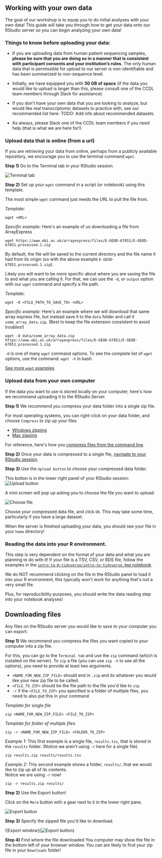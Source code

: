 ## Working with your own data

The goal of our workshop is to equip you to do initial analyses with your own data!
This guide will take you through how to get your data onto our RStudio server so you can begin analyzing your own data!

### Things to know before uploading your data:
- If you are uploading data from human patient sequencing samples, **please be sure that you are doing so in a manner that is consistent with participant consents and your institution’s rules**. The only human data that is permissible for upload to our server is non-identifiable and has been summarized to non-sequence level.

- Initially, we have equipped you with **50 GB of space** (if the data you would like to upload is larger than this, please consult one of the CCDL team members through Slack for assistance).

- If you don't have your own data that you are looking to analyze, but would like real transcriptomic datasets to practice with, see our recommended list here:
TODO: Add info about recommended datasets.

- As always, please Slack one of the CCDL team members if you need help (that is what we are here for!).

### Upload data that is online (from a url)

If you are retrieving your data from online, perhaps from a publicly available repository, we encourage you to use the terminal command `wget`.

**Step 1)** Go to the Terminal tab in your RStudio session.

![Terminal tab](screenshots/rstudio-session.png)

**Step 2)** Set up your `wget` command in a script (or notebook) using this template.

The most simple `wget` command just needs the URL to pull the file from.

*Template:*
```
wget <URL>
```

*Specific example:* Here's an example of us downloading a file from ArrayExpress
```
wget https://www.ebi.ac.uk/arrayexpress/files/E-GEOD-67851/E-GEOD-67851.processed.1.zip
```

By default, the file will be saved to the current directory and the file name it had from its origin (so with the above example `E-GEOD-67851.processed.1.zip`).

Likely you will want to be more specific about where you are saving the file to and what you are calling it.
For that, we can use the `-O`, or `output` option with our `wget` command and specify a file path.  

*Template:*
```
wget -O <FILE_PATH_TO_SAVE_TO> <URL>
```

*Specific example:* Here's an example where we will download that same array express file, but instead save it to the `data` folder and call it `some_array_data.zip`.
(Best to keep the file extension consistent to avoid troubles!)

```
wget -O data/some_array_data.zip https://www.ebi.ac.uk/arrayexpress/files/E-GEOD-67851/E-GEOD-67851.processed.1.zip
```

`-O` is one of many `wget` command options.
To see the complete list of `wget` options, use the command: `wget -h` in bash.

[See more `wget` examples](https://www.tecmint.com/10-wget-command-examples-in-linux/)

### Upload data from your own computer

If the data you want to use is stored locally on your computer, here's how we recommend uploading it to the RStudio Server.

**Step 1)** We recommend you compress your data folder into a single zip file.

For most operating systems, you can right-click on your data folder, and choose `Compress` to zip up your files
- [Windows zipping](https://support.microsoft.com/en-us/help/14200/windows-compress-uncompress-zip-files)
- [Mac zipping](https://www.imore.com/how-compress-file-your-mac)

For reference, here's how you [compress files from the command line](https://coolestguidesontheplanet.com/how-to-compress-and-uncompress-files-and-folders-in-os-x-lion-10-7-using-terminal/).

**Step 2)** Once your data is compressed to a single file, [navigate to your RStudio session](./rstudio-login.md).

**Step 3)** Use the `Upload button` to choose your compressed data folder.

This button is in the lower right panel of your RStudio session:
![Upload button](screenshots/upload-button.png)

A mini screen will pop up asking you to choose the file you want to upload:

![Choose file](screenshots/upload-choose-file.png)

Choose your compressed data file, and click `OK`.
This may take some time, particularly if you have a large dataset.  

When the server is finished uploading your data, you should see your file in your `home` directory!

### Reading the data into your R environment.

This step is very dependent on the format of your data and what you are planning to do with it!
If your file is a TSV, CSV, or RDS file, follow the examples in the [`intro-to-R-tidyverse/intro-to-tidyverse.Rmd` notebook](intro-to-R-tidyverse/03-intro_to_tidyverse.Rmd).

We do NOT recommend clicking on the file in the RStudio panel to load it into your R environment, this typically won't work for anything that's not a very small file.

Plus, for reproducibility purposes, you should write the data reading step into your notebook analyses!

## Downloading files

Any files on the RStudio server you would like to save to your computer you can export.

**Step 1)** We recommend you compress the files you want copied to your computer into a zip file.

For this, you can go to the `Terminal tab` and use the `zip` command (which is installed on the server).
To `zip` a file (you can use `zip -h` to see all the options), you need to provide at least two arguments.

- `<NAME_FOR_NEW_ZIP_FILE>` should end in `.zip` and its whatever you would like your new zip file to be called.
- `<FILE_TO_ZIP>` should be the file path to the file you'd like to `zip`
- `-r` if the `<FILE_TO_ZIP>` you specified is a folder of multiple files, you need to also put this in your command

*Template for single file*
```
zip <NAME_FOR_NEW_ZIP_FILE> <FILE_TO_ZIP>
```
*Template for folder of multiple files*
```
zip -r <NAME_FOR_NEW_ZIP_FILE> <FOLDER_TO_ZIP>
```

*Example 1:*
This first example is a single file, `results.tsv`, that is stored in the `results` folder.
(Notice we aren't using `-r` here for a single file).

```
zip results.zip results/results.tsv
```

*Example 2:*
This second example shows a folder, `results/`, that we would like to zip up all of its contents.  
Notice we are using `-r` now!

```
zip -r results.zip results/
```

**Step 2)** Use the Export button!

Click on the `More` button with a gear next to it in the lower right pane.

![Export button](screenshots/export-button.png)

**Step 3)** Specify the zipped file you'd like to download.

![Export window](![Export button](screenshots/export-window.png))

**Step 4)** Find where the file downloaded
You computer may show the file in the bottom left of your browser window.
You can are likely to find your zip file in your `Downloads` folder!
